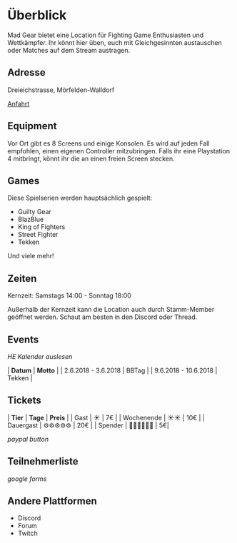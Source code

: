 # Überblick

Mad Gear bietet eine Location für Fighting Game Enthusiasten und Wettkämpfer. Ihr könnt hier üben, euch mit Gleichgesinnten austauschen oder Matches auf dem Stream austragen.

## Adresse
Dreieichstrasse, Mörfelden-Walldorf

[Anfahrt](./anfahrt.md)

## Equipment
Vor Ort gibt es 8 Screens und einige Konsolen. Es wird auf jeden Fall empfohlen, einen eigenen Controller mitzubringen. Falls ihr eine Playstation 4 mitbringt, könnt ihr die an einen freien Screen stecken.

## Games

Diese Spielserien werden hauptsächlich gespielt:
- Guilty Gear
- BlazBlue
- King of Fighters
- Street Fighter
- Tekken

Und viele mehr!

## Zeiten
Kernzeit:
Samstags 14:00 - Sonntag 18:00

Außerhalb der Kernzeit kann die Location auch durch Stamm-Member geöffnet werden. Schaut am besten in den Discord oder Thread.

## Events
*HE Kalender auslesen*

| **Datum** | **Motto** |
| 2.6.2018 - 3.6.2018 	| BBTag 	|
|  9.6.2018 - 10.6.2018 | Tekken |

## Tickets

| **Tier** | **Tage** | **Preis** |
| Gast | ☀️ | 7€ |
| Wochenende | ☀️☀️ | 10€ | 
| Dauergast | ⚙️⚙️⚙️⚙️⚙️ | 20€ |
| Spender | 🙏🙏🙏🙏🙏🙏 | 5€|

*paypal button*

## Teilnehmerliste
*google forms* 


## Andere Plattformen

- Discord
- Forum
- Twitch
